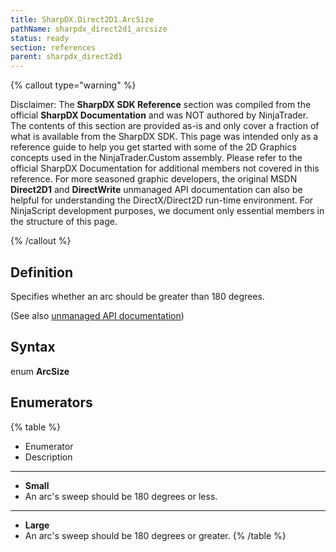 ```yaml
---
title: SharpDX.Direct2D1.ArcSize
pathName: sharpdx_direct2d1_arcsize
status: ready
section: references
parent: sharpdx_direct2d1
---
```


{% callout type="warning" %}

Disclaimer: The **SharpDX SDK Reference** section was compiled from the official **SharpDX Documentation** and was NOT authored by NinjaTrader. The contents of this section are provided as-is and only cover a fraction of what is available from the SharpDX SDK. This page was intended only as a reference guide to help you get started with some of the 2D Graphics concepts used in the NinjaTrader.Custom assembly. Please refer to the official SharpDX Documentation for additional members not covered in this reference. For more seasoned graphic developers, the original MSDN **Direct2D1** and **DirectWrite** unmanaged API documentation can also be helpful for understanding the DirectX/Direct2D run-time environment. For NinjaScript development purposes, we document only essential members in the structure of this page.

{% /callout %}

## Definition

Specifies whether an arc should be greater than 180 degrees.

(See also [unmanaged API documentation](http://msdn.microsoft.com/en-us/library/dd368068.aspx))

## Syntax

enum **ArcSize**

## Enumerators

{% table %}

* Enumerator
* Description

---

* **Small**
* An arc's sweep should be 180 degrees or less.

---

* **Large**
* An arc's sweep should be 180 degrees or greater.
{% /table %}
